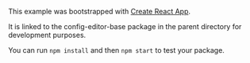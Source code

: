 This example was bootstrapped with [Create React App](https://github.com/facebook/create-react-app).

It is linked to the config-editor-base package in the parent directory for development purposes.

You can run `npm install` and then `npm start` to test your package.
